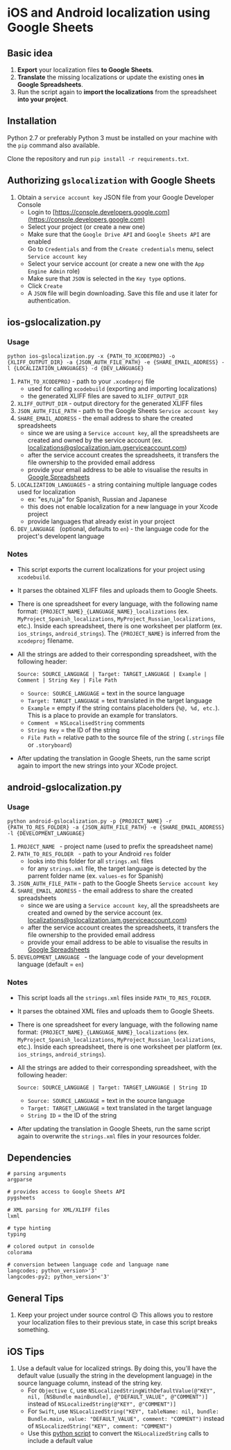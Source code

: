 # iOS and Android localization using Google Sheets

## Basic idea

1. **Export** your localization files **to Google Sheets**.
2. **Translate** the missing localizations or update the existing ones **in Google Spreadsheets**.
3. Run the script again to **import the localizations** from the spreadsheet **into your project**.

## Installation

Python 2.7 or preferably Python 3 must be installed on your machine with the `pip` command also available.

Clone the repository and run `pip install -r requirements.txt`.

## Authorizing `gslocalization` with Google Sheets

1. Obtain a `service account key` JSON file from your Google Developer Console
	- Login to [https://console.developers.google.com](https://console.developers.google.com)
	- Select your project (or create a new one)
	- Make sure that the `Google Drive API` and `Google Sheets API` are enabled
	- Go to `Credentials` and from the `Create credentials` menu, select `Service account key`
	- Select your service account (or create a new one with the `App Engine Admin` role)
	- Make sure that `JSON` is selected in the `Key type` options.
	- Click `Create`
	- A `JSON` file will begin downloading. Save this file and use it later for authentication.

## ios-gslocalization.py

### Usage

```python ios-gslocalization.py -x {PATH_TO_XCODEPROJ} -o {XLIFF_OUTPUT_DIR} -a {JSON_AUTH_FILE_PATH} -e {SHARE_EMAIL_ADDRESS} -l {LOCALIZATION_LANGUAGES} -d {DEV_LANGUAGE}```

1. `PATH_TO_XCODEPROJ` - path to your `.xcodeproj` file
	- used for calling `xcodebuild` (exporting and importing localizations)
	- the generated XLIFF files are saved to `XLIFF_OUTPUT_DIR`
2. `XLIFF_OUTPUT_DIR` - output directory for the generated XLIFF files
3. `JSON_AUTH_FILE_PATH` - path to the Google Sheets `Service account key`
4. `SHARE_EMAIL_ADDRESS` - the email address to share the created spreadsheets
	- since we are using a `Service account key`, all the spreadsheets are created and owned by the service account (ex. localizations@gslocalization.iam.gserviceaccount.com)
	- after the service account creates the spreadsheets, it transfers the file ownership to the provided email address
	- provide your email address to be able to visualise the results in [Google Spreadsheets](https://docs.google.com/spreadsheets/)
5. `LOCALIZATION_LANGUAGES` - a string containing multiple language codes used for localization 
	- ex: "es,ru,ja" for Spanish, Russian and Japanese
	- this does not enable localization for a new language in your Xcode project
	- provide languages that already exist in your project
6. `DEV_LANGUAGE ` (optional, defaults to `en`) - the language code for the project's developent language
	
### Notes

- This script exports the current localizations for your project using `xcodebuild`. 
- It parses the obtained XLIFF files and uploads them to Google Sheets.
- There is one spreadsheet for every language, with the following name format: `{PROJECT_NAME}_{LANGUAGE_NAME}_localizations` (ex. `MyProject_Spanish_localizations`, `MyProject_Russian_localizations`, etc.). Inside each spreadsheet, there is one worksheet per platform (ex. `ios_strings`, `android_strings`). The `{PROJECT_NAME}` is inferred from the `xcodeproj` filename.

- All the strings are added to their corresponding spreadsheet, with the following header:

  `Source: SOURCE_LANGUAGE | Target: TARGET_LANGUAGE | Example | Comment | String Key | File Path`
  
  - `Source: SOURCE_LANGUAGE` = text in the source language
  - `Target: TARGET_LANGUAGE` = text translated in the target language
  - `Example` = empty if the string contains placeholders (`%@, %d, etc.`). This is a place to provide an example for translators.
  - `Comment ` = `NSLocalisedString` comments
  - `String Key` = the ID of the string
  - `File Path` = relative path to the source file of the string (`.strings` file or `.storyboard`)

- After updating the translation in Google Sheets, run the same script again to import the new strings into your XCode project.

## android-gslocalization.py

### Usage

```python android-gslocalization.py -p {PROJECT_NAME} -r {PATH_TO_RES_FOLDER} -a {JSON_AUTH_FILE_PATH} -e {SHARE_EMAIL_ADDRESS} -l {DEVELOPMENT_LANGUAGE}```

1. `PROJECT_NAME ` - project name (used to prefix the spreadsheet name)
1. `PATH_TO_RES_FOLDER ` - path to your Android `res` folder
	- looks into this folder for all `strings.xml` files
	- for any `strings.xml` file, the target language is detected by the parrent folder name (ex. `values-es` for Spanish)
2. `JSON_AUTH_FILE_PATH` - path to the Google Sheets `Service account key`
3. `SHARE_EMAIL_ADDRESS` - the email address to share the created spreadsheets
	- since we are using a `Service account key`, all the spreadsheets are created and owned by the service account (ex. localizations@gslocalization.iam.gserviceaccount.com)
	- after the service account creates the spreadsheets, it transfers the file ownership to the provided email address
	- provide your email address to be able to visualise the results in [Google Spreadsheets](https://docs.google.com/spreadsheets/)
4. `DEVELOPMENT_LANGUAGE ` - the language code of your development language (default = `en`)
	
### Notes

- This script loads all the `strings.xml` files inside `PATH_TO_RES_FOLDER`. 

- It parses the obtained XML files and uploads them to Google Sheets. 

- There is one spreadsheet for every language, with the following name format: `{PROJECT_NAME}_{LANGUAGE_NAME}_localizations` (ex. `MyProject_Spanish_localizations`, `MyProject_Russian_localizations`, etc.). Inside each spreadsheet, there is one worksheet per platform (ex. `ios_strings`, `android_strings`).

- All the strings are added to their corresponding spreadsheet, with the following header:

  `Source: SOURCE_LANGUAGE | Target: TARGET_LANGUAGE | String ID`
  
  - `Source: SOURCE_LANGUAGE` = text in the source language
  - `Target: TARGET_LANGUAGE` = text translated in the target language
  - `String ID` = the ID of the string

- After updating the translation in Google Sheets, run the same script again to overwrite the `strings.xml` files in your resources folder.


## Dependencies

```
# parsing arguments
argparse

# provides access to Google Sheets API
pygsheets

# XML parsing for XML/XLIFF files
lxml

# type hinting
typing

# colored output in consolde
colorama

# conversion between language code and language name
langcodes; python_version>'3'
langcodes-py2; python_version<'3'

```

## General Tips

1. Keep your project under source control 😉 This allows you to restore your localization files to their previous state, in case this script breaks something.

## iOS Tips

1. Use a default value for localized strings. By doing this, you'll have the default value (usually the string in the development language) in the source language column, instead of the string key.
	- For `Objective C`, use `NSLocalizedStringWithDefaultValue(@"KEY", nil, [NSBundle mainBundle], @"DEFAULT_VALUE", @"COMMENT")]` instead of `NSLocalizedString(@"KEY", @"COMMENT")]`
	- For `Swift`, use `NSLocalizedString("KEY", tableName: nil, bundle: Bundle.main, value: "DEFAULT_VALUE", comment: "COMMENT")` instead of `NSLocalizedString("KEY", comment: "COMMENT")`
	- Use this [python script](https://gist.github.com/rhcpfan/1c29727b4c80b47605e98b2a265a0c4b) to convert the `NSLocalizedString` calls to include a default value
